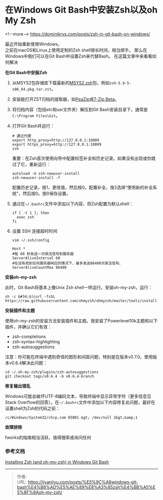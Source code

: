 # 在Windows Git Bash中安装Zsh以及oh My Zsh


&lt;!--more--&gt;
https://dominikrys.com/posts/zsh-in-git-bash-on-windows/

最近开始重新使用Windows。  
之前在macOS和Linux上使用定制的Zsh shell很长时间，相当顺手。
那么在Windows中我们可以在Git Bash中设置Zsh来代替Bash。
在这篇文章中来看看如何解决

**在Git Bash中安装Zsh**

1. 从MSYS2包存储库下载最新的[MSYS2 zsh](https://packages.msys2.org/package/zsh?repo=msys&amp;variant=x86_64)包，例如`zsh-5.8-5-x86_64.pkg.tar.zst`。

2. 安装能打开ZST归档的提取器，如[PeaZip](https://peazip.github.io/)或[7-Zip Beta](https://www.7-zip.org/)。

3. 将归档内容（包括etc和usr文件夹）解压到Git Bash安装目录下，通常是`C:\Program Files\Git`。

4. 打开Git Bash并运行：
   ```
   # 通过代理
   export http_proxy=http://127.0.0.1:10809
   export https_proxy=http://127.0.0.1:10809
   zsh
   ```
   重要：在Zsh首次使用向导中配置标签补全和历史记录。如果没有出现或你跳过了它，重新运行：
   ```
   autoload -U zsh-newuser-install
   zsh-newuser-install -f
   ```
   配置历史记录，按1，更改值，然后按0。配置补全，按2选择“使用新的补全系统”，然后按0。按0保存设置。

5. 通过在`~/.bashrc`文件中添加以下内容，将Zsh配置为默认shell：
   ```
   if [ -t 1 ]; then
     exec zsh
   fi
   ```
6. 设置 SSH 连接超时时间
   ```angular2html
   vim ~/.ssh/config
   ```
   ```vim
   Host *
   #每 60 秒发送一次保活信号到服务器
   ServerAliveInterval 60
   #在没有收到任何服务器响应的情况下，最多发送86400次保活信号。
   ServerAliveCountMax 86400
   ```

**安装oh-my-zsh**

此时，Git Bash将基本上像Unix Zsh shell一样运行。安装oh-my-zsh，运行：
```
sh -c &#34;$(curl -fsSL https://raw.githubusercontent.com/ohmyzsh/ohmyzsh/master/tools/install.sh)&#34;
```

**安装插件和主题**

使用oh-my-zsh的安装方法安装插件和主题。我安装了Powerlevel10k主题和以下插件，并确认它们有效：
- zsh-completions
- zsh-syntax-highlighting
- zsh-autosuggestions

注意：你可能在终端中遇到奇怪的图形和间距问题，特别是在版本v0.7.0。使用版本v0.6.4解决此问题：
```
cd ~/.oh-my-zsh/plugins/zsh-autosuggestions
git checkout tags/v0.6.4 -b v0.6.4-branch
```

**修复输出错乱**

Windows可能会破坏UTF-8编码文本，导致终端中显示异常字符（更多信息见Stack Overflow的回答）。在`~/.bashrc`文件中添加以下内容修复此问题，最好在设置shell为Zsh的代码之前：
```
/c/Windows/System32/chcp.com 65001 &gt; /dev/null 2&gt;&amp;1
```

**故障排除**

fworks的指南相当活跃，值得搜索或询问任何

### 参考文档
[Installing Zsh (and oh-my-zsh) in Windows Git Bash](https://dominikrys.com/posts/zsh-in-git-bash-on-windows/)


---

> 作者:   
> URL: https://jiyanjiyu.com/posts/%E5%9C%A8windows-git-bash%E4%B8%AD%E5%AE%89%E8%A3%85zsh%E4%BB%A5%E5%8F%8Aoh-my-zsh/  

